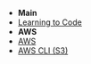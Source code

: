 - **Main**
 - [Learning to Code](/learn_to_code/)
- **AWS**  
 - [AWS](/learn_to_code/aws/)  
 - [AWS CLI (S3)](/learn_to_code/aws/aws_cli_s3)  